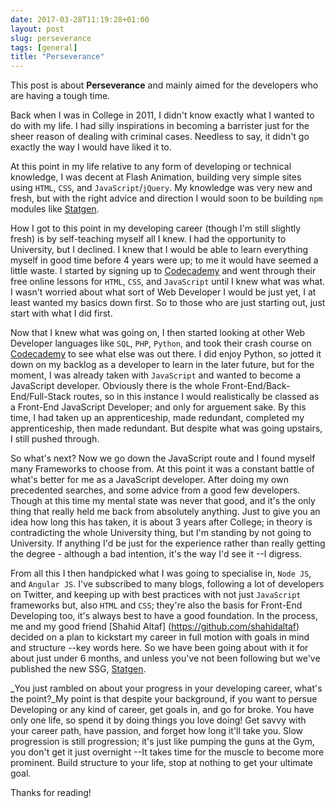 ```yaml
---
date: 2017-03-28T11:19:28+01:00
layout: post
slug: perseverance
tags: [general]
title: "Perseverance"
---
```


This post is about **Perseverance** and mainly aimed for the developers who are having a tough time.

Back when I was in College in 2011, I didn't know exactly what I wanted to do with my life. I had silly inspirations in becoming
a barrister just for the sheer reason of dealing with criminal cases. Needless to say, it didn't go exactly the way I would have
liked it to.

At this point in my life relative to any form of developing or technical knowledge, I was decent at Flash Animation, building very simple sites using `HTML`, `CSS`, and `JavaScript`/`jQuery`. My knowledge was very new and fresh, but with the right advice and direction I would soon to be building `npm` modules like [Statgen](https://github.com/ehsanh06/statgen).

How I got to this point in my developing career (though I'm still slightly fresh) is by self-teaching myself all I knew. I had the opportunity to University, but I declined. I knew that I would be able to learn everything myself in good time before 4 years were up; to me it would have seemed a little waste. I started by signing up to [Codecademy](https://codecademy.com/learn) and went through their free online lessons for `HTML`, `CSS`, and `JavaScript` until I knew what was what. I wasn't worried about what sort of Web Developer I would be just yet, I at least wanted my basics down first. So to those who are just starting out, just start with what I did first.

Now that I knew what was going on, I then started looking at other Web Developer languages like `SQL`, `PHP`, `Python`, and took their crash course on [Codecademy](https://codecademy.com/learn) to see what else was out there. I did enjoy Python, so jotted it down on my backlog as a developer to learn in the later future, but for the moment,  I was already taken with `JavaScript` and wanted to become a JavaScript developer. Obviously there is the whole Front-End/Back-End/Full-Stack routes, so in this instance I would realistically be classed as a Front-End JavaScript Developer; and only for arguement sake. By this time, I had taken up an apprenticeship, made redundant, completed my apprenticeship, then made redundant. But despite what was going upstairs, I still pushed through.

So what's next? Now we go down the JavaScript route and I found myself many Frameworks to choose from. At this point it was a constant battle of what's better for me as a JavaScript developer. After doing my own precedented searches, and some advice from a good few developers. Though at this time my mental state was never that good, and it's the only thing that really held me back from absolutely anything. Just to give you an idea how long this has taken, it is about 3 years after College; in theory is contradicting the whole University thing, but I'm standing by not going to University. If anything I'd be just for the experience rather than really getting the degree - although a bad intention, it's the way I'd see it --I digress.

From all this I then handpicked what I was going to specialise in, `Node JS`, and `Angular JS`. I've subscribed to many blogs, following a lot of developers on Twitter, and keeping up with best practices with not just `JavaScript` frameworks but, also `HTML` and `CSS`; they're also the basis for Front-End Developing too, it's always best to have a good foundation. In the process, me and my good friend [Shahid Altaf] (https://github.com/shahidaltaf) decided on a plan to kickstart my career in full motion with goals in mind and structure --key words here. So we have been going about with it for about just under 6 months, and unless you've not been following but we've published the new SSG, [Statgen](https://npmjs.org/statgen).

_You just rambled on about your progress in your developing career, what's the point?_My point is that despite your background, if you want to persue Developing or any kind of career, get goals in, and go for broke. You have only one life, so spend it by doing things you love doing! Get savvy with your career path, have passion, and forget how long it'll take you. Slow progression is still progression; it's just like pumping the guns at the Gym, you don't get it just overnight --It takes time for the muscle to become more prominent. Build structure to your life, stop at nothing to get your ultimate goal.

Thanks for reading!